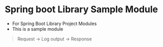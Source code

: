 # Spring boot Library Sample Module

- For Spring Boot Library Project Modules
- This is a sample module
> Request -> Log output -> Response